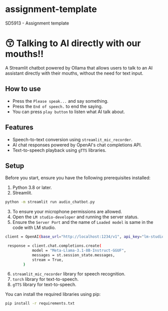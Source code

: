 # assignment-template
SD5913 - Assignment template

# 😙 Talking to AI directly with our mouths!!

A Streamlit chatbot powered by Ollama that allows users to talk to an AI assistant directly with their mouths, without the need for text input.

## How to use
- Press the `Please speak...` and say something.
- Press the `End of speech.` to end the saying.
- You can press `play button` to listen what AI talk about.

## Features

- Speech-to-text conversion using `streamlit_mic_recorder`.
- AI chat responses powered by OpenAI's chat completions API.
- Text-to-speech playback using `gTTS` libraries.

## Setup

Before you start, ensure you have the following prerequisites installed:

1. Python 3.8 or later.
2. Streamlit. 
```bash
python -m streamlit run audio_chatbot.py 
```
3. To ensure your microphone permissions are allowed.
4. Open the `LM studio-developer` and running the server status.
5. Ensure the  `Server Port` and the name of `Loaded model` is same in the code with LM studio.
```bash
client = OpenAI(base_url="http://localhost:1234/v1", api_key="lm-studio")

 response = client.chat.completions.create(
            model = "Meta-Llama-3.1-8B-Instruct-GGUF",
            messages = st.session_state.messages,
            stream = True,
        )
```
6. `streamlit_mic_recorder` library for speech recognition.
7. `torch` library for text-to-speech.
8. `gTTS` library for text-to-speech.

You can install the required libraries using pip:

```bash
pip install -r requirements.txt
```
